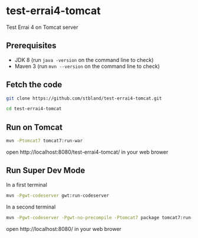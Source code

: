 # test-errai4-tomcat

Test Errai 4 on Tomcat server

Prerequisites
-------------

 * JDK 8 (run `java -version` on the command line to check)
 * Maven 3 (run `mvn --version` on the command line to check) 

Fetch the code
--------------

```bash
git clone https://github.com/stbland/test-errai4-tomcat.git

cd test-errai4-tomcat
```
	
Run on Tomcat
-------------

```bash	
mvn -Ptomcat7 tomcat7:run-war
```

open http://localhost:8080/test-errai4-tomcat/ in your web brower

Run Super Dev Mode
------------------

In a first terminal
	
```bash	
mvn -Pgwt-codeserver gwt:run-codeserver
```

In a second terminal

```bash	
mvn -Pgwt-codeserver -Pgwt-no-precompile -Ptomcat7 package tomcat7:run-war
```

open http://localhost:8080/ in your web brower